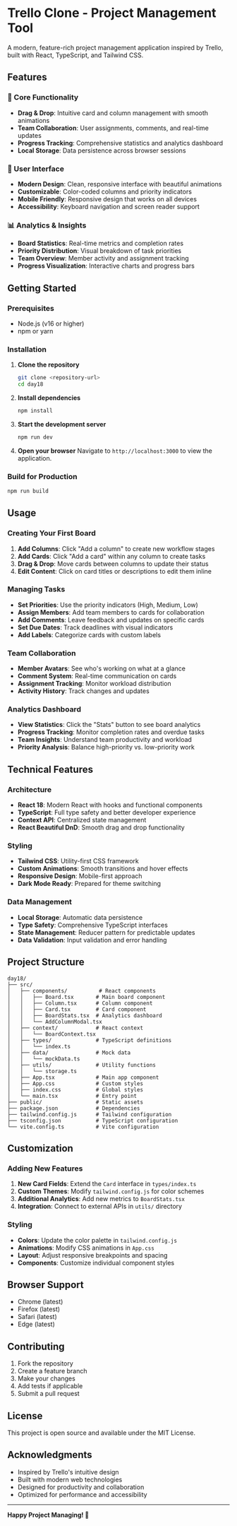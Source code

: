# Trello Clone - Project Management Tool

A modern, feature-rich project management application inspired by Trello, built with React, TypeScript, and Tailwind CSS.

## Features

### 🎯 Core Functionality
- **Drag & Drop**: Intuitive card and column management with smooth animations
- **Team Collaboration**: User assignments, comments, and real-time updates
- **Progress Tracking**: Comprehensive statistics and analytics dashboard
- **Local Storage**: Data persistence across browser sessions

### 🎨 User Interface
- **Modern Design**: Clean, responsive interface with beautiful animations
- **Customizable**: Color-coded columns and priority indicators
- **Mobile Friendly**: Responsive design that works on all devices
- **Accessibility**: Keyboard navigation and screen reader support

### 📊 Analytics & Insights
- **Board Statistics**: Real-time metrics and completion rates
- **Priority Distribution**: Visual breakdown of task priorities
- **Team Overview**: Member activity and assignment tracking
- **Progress Visualization**: Interactive charts and progress bars

## Getting Started

### Prerequisites
- Node.js (v16 or higher)
- npm or yarn

### Installation

1. **Clone the repository**
   ```bash
   git clone <repository-url>
   cd day18
   ```

2. **Install dependencies**
   ```bash
   npm install
   ```

3. **Start the development server**
   ```bash
   npm run dev
   ```

4. **Open your browser**
   Navigate to `http://localhost:3000` to view the application.

### Build for Production

```bash
npm run build
```

## Usage

### Creating Your First Board

1. **Add Columns**: Click "Add a column" to create new workflow stages
2. **Add Cards**: Click "Add a card" within any column to create tasks
3. **Drag & Drop**: Move cards between columns to update their status
4. **Edit Content**: Click on card titles or descriptions to edit them inline

### Managing Tasks

- **Set Priorities**: Use the priority indicators (High, Medium, Low)
- **Assign Members**: Add team members to cards for collaboration
- **Add Comments**: Leave feedback and updates on specific cards
- **Set Due Dates**: Track deadlines with visual indicators
- **Add Labels**: Categorize cards with custom labels

### Team Collaboration

- **Member Avatars**: See who's working on what at a glance
- **Comment System**: Real-time communication on cards
- **Assignment Tracking**: Monitor workload distribution
- **Activity History**: Track changes and updates

### Analytics Dashboard

- **View Statistics**: Click the "Stats" button to see board analytics
- **Progress Tracking**: Monitor completion rates and overdue tasks
- **Team Insights**: Understand team productivity and workload
- **Priority Analysis**: Balance high-priority vs. low-priority work

## Technical Features

### Architecture
- **React 18**: Modern React with hooks and functional components
- **TypeScript**: Full type safety and better developer experience
- **Context API**: Centralized state management
- **React Beautiful DnD**: Smooth drag and drop functionality

### Styling
- **Tailwind CSS**: Utility-first CSS framework
- **Custom Animations**: Smooth transitions and hover effects
- **Responsive Design**: Mobile-first approach
- **Dark Mode Ready**: Prepared for theme switching

### Data Management
- **Local Storage**: Automatic data persistence
- **Type Safety**: Comprehensive TypeScript interfaces
- **State Management**: Reducer pattern for predictable updates
- **Data Validation**: Input validation and error handling

## Project Structure

```
day18/
├── src/
│   ├── components/          # React components
│   │   ├── Board.tsx       # Main board component
│   │   ├── Column.tsx      # Column component
│   │   ├── Card.tsx        # Card component
│   │   ├── BoardStats.tsx  # Analytics dashboard
│   │   └── AddColumnModal.tsx
│   ├── context/            # React context
│   │   └── BoardContext.tsx
│   ├── types/              # TypeScript definitions
│   │   └── index.ts
│   ├── data/               # Mock data
│   │   └── mockData.ts
│   ├── utils/              # Utility functions
│   │   └── storage.ts
│   ├── App.tsx             # Main app component
│   ├── App.css             # Custom styles
│   ├── index.css           # Global styles
│   └── main.tsx            # Entry point
├── public/                 # Static assets
├── package.json            # Dependencies
├── tailwind.config.js      # Tailwind configuration
├── tsconfig.json           # TypeScript configuration
└── vite.config.ts          # Vite configuration
```

## Customization

### Adding New Features

1. **New Card Fields**: Extend the `Card` interface in `types/index.ts`
2. **Custom Themes**: Modify `tailwind.config.js` for color schemes
3. **Additional Analytics**: Add new metrics to `BoardStats.tsx`
4. **Integration**: Connect to external APIs in `utils/` directory

### Styling

- **Colors**: Update the color palette in `tailwind.config.js`
- **Animations**: Modify CSS animations in `App.css`
- **Layout**: Adjust responsive breakpoints and spacing
- **Components**: Customize individual component styles

## Browser Support

- Chrome (latest)
- Firefox (latest)
- Safari (latest)
- Edge (latest)

## Contributing

1. Fork the repository
2. Create a feature branch
3. Make your changes
4. Add tests if applicable
5. Submit a pull request

## License

This project is open source and available under the MIT License.

## Acknowledgments

- Inspired by Trello's intuitive design
- Built with modern web technologies
- Designed for productivity and collaboration
- Optimized for performance and accessibility

---

**Happy Project Managing! 🚀**
